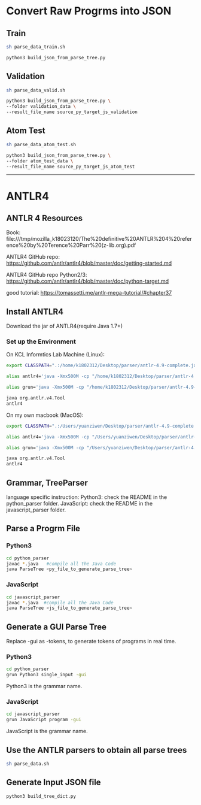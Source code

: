 # Convert Raw Progrms into JSON

## Train

```bash
sh parse_data_train.sh

python3 build_json_from_parse_tree.py
```

## Validation

```bash
sh parse_data_valid.sh

python3 build_json_from_parse_tree.py \
--folder validation_data \
--result_file_name source_py_target_js_validation
```

## Atom Test

```bash
sh parse_data_atom_test.sh

python3 build_json_from_parse_tree.py \
--folder atom_test_data \
--result_file_name source_py_target_js_atom_test
```

---

# ANTLR4

## ANTLR 4 Resources

Book: file:///tmp/mozilla_k18023120/The%20definitive%20ANTLR%204%20reference%20by%20Terence%20Parr%20(z-lib.org).pdf

ANTLR4 GitHub repo: https://github.com/antlr/antlr4/blob/master/doc/getting-started.md

ANTLR4 GitHub repo Python2/3: https://github.com/antlr/antlr4/blob/master/doc/python-target.md

good tutorial: https://tomassetti.me/antlr-mega-tutorial/#chapter37

## Install ANTLR4

Download the jar of ANTLR4(require Java 1.7+)

### Set up the Environment

On KCL Informtics Lab Machine (Linux):

```bash
export CLASSPATH=".:/home/k1802312/Desktop/parser/antlr-4.9-complete.jar:$CLASSPATH"

alias antlr4='java -Xmx500M -cp "/home/k1802312/Desktop/parser/antlr-4.9-complete.jar:$CLASSPATH" org.antlr.v4.Tool'

alias grun='java -Xmx500M -cp "/home/k1802312/Desktop/parser/antlr-4.9-complete.jar:$CLASSPATH" org.antlr.v4.gui.TestRig'

java org.antlr.v4.Tool
antlr4
```

On my own macbook (MacOS):

```bash
export CLASSPATH=".:/Users/yuanziwen/Desktop/parser/antlr-4.9-complete.jar:$CLASSPATH"

alias antlr4='java -Xmx500M -cp "/Users/yuanziwen/Desktop/parser/antlr-4.9-complete.jar:$CLASSPATH" org.antlr.v4.Tool'

alias grun='java -Xmx500M -cp "/Users/yuanziwen/Desktop/parser/antlr-4.9-complete.jar:$CLASSPATH" org.antlr.v4.gui.TestRig'

java org.antlr.v4.Tool
antlr4
```

## Grammar, TreeParser

language specific instruction:
Python3: check the README in the python_parser folder.
JavaScript: check the README in the javascript_parser folder.

## Parse a Progrm File

### Python3

```bash
cd python_parser
javac *.java   #compile all the Java Code
java ParseTree <py_file_to_generate_parse_tree>
```

### JavaScript

```bash
cd javascript_parser
javac *.java  #compile all the Java Code
java ParseTree <js_file_to_generate_parse_tree>
```

## Generate a GUI Parse Tree

Replace -gui as -tokens, to generate tokens of programs in real time.

### Python3

```bash
cd python_parser
grun Python3 single_input -gui
```

Python3 is the grammar name.

### JavaScript

```bash
cd javascript_parser
grun JavaScript program -gui
```

JavaScript is the grammar name.

## Use the ANTLR parsers to obtain all parse trees

```bash
sh parse_data.sh
```

## Generate Input JSON file

```bash
python3 build_tree_dict.py
```
